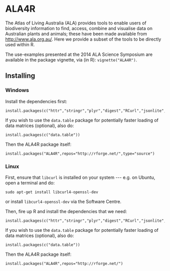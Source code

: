 # ALA4R

The Atlas of Living Australia (ALA) provides tools to enable users of biodiversity information to find, access, combine and visualise data on Australian plants and animals; these have been made available from http://www.ala.org.au/. Here we provide a subset of the tools to be directly used within R.

The use-examples presented at the 2014 ALA Science Symposium are available in the package vignette, via (in R): `vignette("ALA4R")`.


## Installing

### Windows

Install the dependencies first:
```{r}
install.packages(c("httr","stringr","plyr","digest","RCurl","jsonlite","assertthat","sp"))
```

If you wish to use the `data.table` package for potentially faster loading of data matrices (optional), also do:
```{r}
install.packages(c("data.table"))
```

Then the ALA4R package itself:
```{r}
install.packages("ALA4R",repos="http://rforge.net/",type="source")
```

### Linux

First, ensure that `libcurl` is installed on your system --- e.g. on Ubuntu, open a terminal and do:
```
sudo apt-get install libcurl4-openssl-dev
```

or install `libcurl4-openssl-dev` via the Software Centre.

Then, fire up R and install the dependencies that we need:
```{r}
install.packages(c("httr","stringr","plyr","digest","RCurl","jsonlite","assertthat","sp"))
```

If you wish to use the `data.table` package for potentially faster loading of data matrices (optional), also do:
```{r}
install.packages(c("data.table"))
```

Then the ALA4R package itself:
```{r}
install.packages("ALA4R",repos="http://rforge.net/")
```

